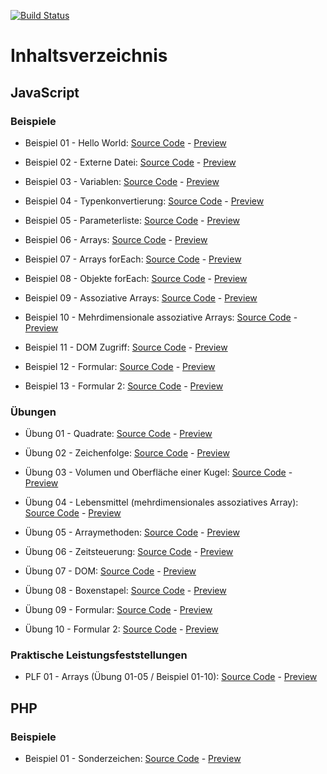 [![Build Status](https://drone.clmns.dev/api/badges/crumpfhuber/htlw3-medt/status.svg)](https://drone.clmns.dev/crumpfhuber/htlw3-medt)

# Inhaltsverzeichnis

## JavaScript

### Beispiele
* Beispiel 01 - Hello World: [Source Code](https://github.com/crumpfhuber/htlw3-medt/tree/master/JavaScript/BSP01_HelloWorld/) - [Preview](https://htlw3-medt.clmns.dev/JavaScript/BSP01_HelloWorld/)

* Beispiel 02 - Externe Datei: [Source Code](https://github.com/crumpfhuber/htlw3-medt/tree/master/JavaScript/BSP02_ExterneDatei/) - [Preview](https://htlw3-medt.clmns.dev/JavaScript/BSP02_ExterneDatei/)

* Beispiel 03 - Variablen: [Source Code](https://github.com/crumpfhuber/htlw3-medt/tree/master/JavaScript/BSP03_Variablen/) - [Preview](https://htlw3-medt.clmns.dev/JavaScript/BSP03_Variablen/)

* Beispiel 04 - Typenkonvertierung: [Source Code](https://github.com/crumpfhuber/htlw3-medt/tree/master/JavaScript/BSP04_Typenkonvertierung/) - [Preview](https://htlw3-medt.clmns.dev/JavaScript/BSP04_Typenkonvertierung/)

* Beispiel 05 - Parameterliste: [Source Code](https://github.com/crumpfhuber/htlw3-medt/tree/master/JavaScript/BSP05_Parameterliste/) - [Preview](https://htlw3-medt.clmns.dev/JavaScript/BSP05_Parameterliste/)

* Beispiel 06 - Arrays: [Source Code](https://github.com/crumpfhuber/htlw3-medt/tree/master/JavaScript/BSP06_Arrays/) - [Preview](https://htlw3-medt.clmns.dev/JavaScript/BSP06_Arrays/)

* Beispiel 07 - Arrays forEach: [Source Code](https://github.com/crumpfhuber/htlw3-medt/tree/master/JavaScript/BSP07_ForEachArrays/) - [Preview](https://htlw3-medt.clmns.dev/JavaScript/BSP07_ForEachArrays/)

* Beispiel 08 - Objekte forEach: [Source Code](https://github.com/crumpfhuber/htlw3-medt/tree/master/JavaScript/BSP08_ForEachObjekte/) - [Preview](https://htlw3-medt.clmns.dev/JavaScript/BSP08_ForEachObjekte/)

* Beispiel 09 - Assoziative Arrays: [Source Code](https://github.com/crumpfhuber/htlw3-medt/tree/master/JavaScript/BSP09_AssoziativeArrays/) - [Preview](https://htlw3-medt.clmns.dev/JavaScript/BSP09_AssoziativeArrays/)

* Beispiel 10 - Mehrdimensionale assoziative Arrays: [Source Code](https://github.com/crumpfhuber/htlw3-medt/tree/master/JavaScript/BSP10_MehrdimensionaleAssoziativeArrays/) - [Preview](https://htlw3-medt.clmns.dev/JavaScript/BSP10_MehrdimensionaleAssoziativeArrays/)

* Beispiel 11 - DOM Zugriff: [Source Code](https://github.com/crumpfhuber/htlw3-medt/tree/master/JavaScript/BSP11_DOMZugriff/) - [Preview](https://htlw3-medt.clmns.dev/JavaScript/BSP11_DOMZugriff/)

* Beispiel 12 - Formular: [Source Code](https://github.com/crumpfhuber/htlw3-medt/tree/master/JavaScript/BSP12_Formular/) - [Preview](https://htlw3-medt.clmns.dev/JavaScript/BSP12_Formular/)

* Beispiel 13 - Formular 2: [Source Code](https://github.com/crumpfhuber/htlw3-medt/tree/master/JavaScript/BSP13_Formular2/) - [Preview](https://htlw3-medt.clmns.dev/JavaScript/BSP13_Formular2/)

### Übungen
* Übung 01 - Quadrate: [Source Code](https://github.com/crumpfhuber/htlw3-medt/tree/master/JavaScript/UE01_Quadrate/) - [Preview](https://htlw3-medt.clmns.dev/JavaScript/UE01_Quadrate)

* Übung 02 - Zeichenfolge: [Source Code](https://github.com/crumpfhuber/htlw3-medt/tree/master/JavaScript/UE02_Zeichenfolge/) - [Preview](https://htlw3-medt.clmns.dev/JavaScript/UE02_Zeichenfolge/)

* Übung 03 - Volumen und Oberfläche einer Kugel: [Source Code](https://github.com/crumpfhuber/htlw3-medt/tree/master/JavaScript/UE03_Kugel/) - [Preview](https://htlw3-medt.clmns.dev/JavaScript/UE03_Kugel/)

* Übung 04 - Lebensmittel (mehrdimensionales assoziatives Array): [Source Code](https://github.com/crumpfhuber/htlw3-medt/tree/master/JavaScript/UE04_Lebensmittel/) - [Preview](https://htlw3-medt.clmns.dev/JavaScript/UE04_Lebensmittel/)

* Übung 05 - Arraymethoden: [Source Code](https://github.com/crumpfhuber/htlw3-medt/tree/master/JavaScript/UE05_Arraymethoden/) - [Preview](https://htlw3-medt.clmns.dev/JavaScript/UE05_Arraymethoden/)

* Übung 06 - Zeitsteuerung: [Source Code](https://github.com/crumpfhuber/htlw3-medt/tree/master/JavaScript/UE06_Zeitsteuerung/) - [Preview](https://htlw3-medt.clmns.dev/JavaScript/UE06_Zeitsteuerung/)

* Übung 07 - DOM: [Source Code](https://github.com/crumpfhuber/htlw3-medt/tree/master/JavaScript/UE07_DOM/) - [Preview](https://htlw3-medt.clmns.dev/JavaScript/UE07_DOM/)

* Übung 08 - Boxenstapel: [Source Code](https://github.com/crumpfhuber/htlw3-medt/tree/master/JavaScript/UE08_Boxenstapel/) - [Preview](https://htlw3-medt.clmns.dev/JavaScript/UE08_Boxenstapel/)

* Übung 09 - Formular: [Source Code](https://github.com/crumpfhuber/htlw3-medt/tree/master/JavaScript/UE09_Formular/) - [Preview](https://htlw3-medt.clmns.dev/JavaScript/UE09_Formular/)

* Übung 10 - Formular 2: [Source Code](https://github.com/crumpfhuber/htlw3-medt/tree/master/JavaScript/UE10_Formular2/) - [Preview](https://htlw3-medt.clmns.dev/JavaScript/UE10_Formular2/)

### Praktische Leistungsfeststellungen
* PLF 01 - Arrays (Übung 01-05 / Beispiel 01-10): [Source Code](https://github.com/crumpfhuber/htlw3-medt/tree/master/JavaScript/PLF01_Arrays/) - [Preview](https://htlw3-medt.clmns.dev/JavaScript/PLF01_Arrays/)

## PHP

### Beispiele
* Beispiel 01 - Sonderzeichen: [Source Code](https://github.com/crumpfhuber/htlw3-medt/tree/master/PHP/BSP01_Sonderzeichen/) - [Preview](https://htlw3-medt.clmns.dev/PHP/BSP01_Sonderzeichen/)
